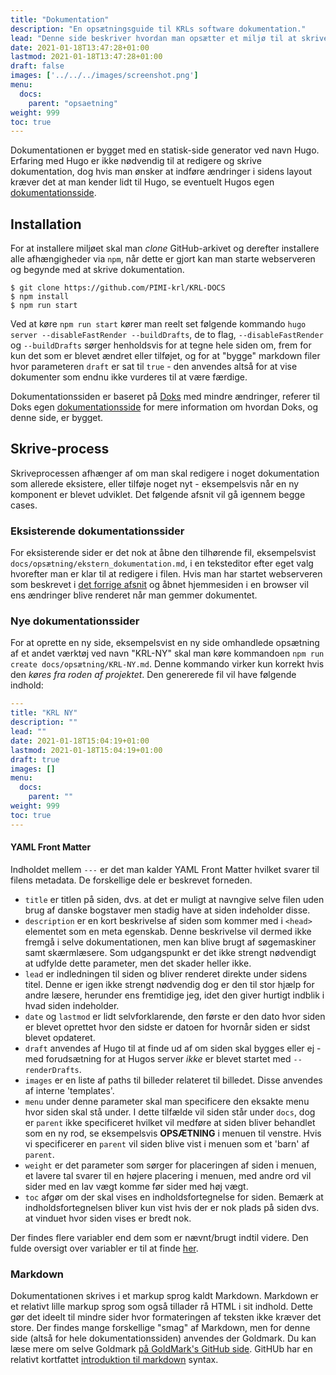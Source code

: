 ```yaml
---
title: "Dokumentation"
description: "En opsætningsguide til KRLs software dokumentation."
lead: "Denne side beskriver hvordan man opsætter et miljø til at skrive ekstern dokumentation i forbindelse med udvikling af KRLs IT-services."
date: 2021-01-18T13:47:28+01:00
lastmod: 2021-01-18T13:47:28+01:00
draft: false
images: ['../../../images/screenshot.png']
menu:
  docs:
    parent: "opsaetning"
weight: 999
toc: true
---
```


Dokumentationen er bygget med en statisk-side generator ved navn Hugo. Erfaring med Hugo er ikke nødvendig til at redigere og skrive dokumentation, dog hvis man ønsker at indføre ændringer i sidens layout kræver det at man kender lidt til Hugo, se eventuelt Hugos egen [dokumentationsside](https://gohugo.io/documentation/).

## Installation
For at installere miljøet skal man *clone* GitHub-arkivet og derefter installere alle afhængigheder via `npm`, når dette er gjort kan man starte webserveren og begynde med at skrive dokumentation.

```
$ git clone https://github.com/PIMI-krl/KRL-DOCS
$ npm install
$ npm run start
```

Ved at køre `npm run start` kører man reelt set følgende kommando `hugo server --disableFastRender --buildDrafts`, de to flag, `--disableFastRender` og `--buildDrafts` sørger henholdsvis for at tegne hele siden om, frem for kun det som er blevet ændret eller tilføjet, og for at "bygge" markdown filer hvor parameteren `draft` er sat til `true` - den anvendes altså for at vise dokumenter som endnu ikke vurderes til at være færdige.

Dokumentationssiden er baseret på [Doks](https://getdoks.org/) med mindre ændringer, referer til Doks egen [dokumentationsside](https://getdoks.org/docs/prologue/introduction/) for mere information om hvordan Doks, og denne side, er bygget.

## Skrive-process

Skriveprocessen afhænger af om man skal redigere i noget dokumentation som allerede eksistere, eller tilføje noget nyt - eksempelsvis når en ny komponent er blevet udviklet. Det følgende afsnit vil gå igennem begge cases.

### Eksisterende dokumentationssider
For eksisterende sider er det nok at åbne den tilhørende fil, eksempelsvist `docs/opsætning/ekstern_dokumentation.md`, i en teksteditor efter eget valg hvorefter man er klar til at redigere i filen. Hvis man har startet webserveren som beskrevet i [det forrige afsnit](#installation) og åbnet hjemmesiden i en browser vil ens ændringer blive renderet når man gemmer dokumentet.

### Nye dokumentationssider
For at oprette en ny side, eksempelsvist en ny side omhandlede opsætning af et andet værktøj ved navn "KRL-NY" skal man køre kommandoen `npm run create docs/opsætning/KRL-NY.md`. Denne kommando virker kun korrekt hvis den *køres fra roden af projektet*.
Den genererede fil vil have følgende indhold:

```yaml
---
title: "KRL NY"
description: ""
lead: ""
date: 2021-01-18T15:04:19+01:00
lastmod: 2021-01-18T15:04:19+01:00
draft: true
images: []
menu:
  docs:
    parent: ""
weight: 999
toc: true
---
```

#### YAML Front Matter

Indholdet mellem `---` er det man kalder YAML Front Matter hvilket svarer til filens metadata. De forskellige dele er beskrevet forneden.

- `title` er titlen på siden, dvs. at det er muligt at navngive selve filen uden brug af danske bogstaver men stadig have at siden indeholder disse.
- `description` er en kort beskrivelse af siden som kommer med i `<head>` elementet som en meta egenskab. Denne beskrivelse vil dermed ikke fremgå i selve dokumentationen, men kan blive brugt af søgemaskiner samt skærmlæsere. Som udgangspunkt er det ikke strengt nødvendigt at udfylde dette parameter, men det skader heller ikke.
- `lead` er indledningen til siden og bliver renderet direkte under sidens titel. Denne er igen ikke strengt nødvendig dog er den til stor hjælp for andre læsere, herunder ens fremtidige jeg, idet den giver hurtigt indblik i hvad siden indeholder.
- `date` og `lastmod` er lidt selvforklarende, den første er den dato hvor siden er blevet oprettet hvor den sidste er datoen for hvornår siden er sidst blevet opdateret.
- `draft` anvendes af Hugo til at finde ud af om siden skal bygges eller ej - med forudsætning for at Hugos server *ikke* er blevet startet med `--renderDrafts`.
- `images` er en liste af paths til billeder relateret til billedet. Disse anvendes af interne 'templates'.
- `menu` under denne parameter skal man specificere den eksakte menu hvor siden skal stå under. I dette tilfælde vil siden står under `docs`, dog er `parent` ikke specificeret hvilket vil medføre at siden bliver behandlet som en ny rod, se eksempelsvis **OPSÆTNING** i menuen til venstre. Hvis vi specificerer en `parent` vil siden blive vist i menuen som et 'barn' af `parent`.
- `weight` er det parameter som sørger for placeringen af siden i menuen, et lavere tal svarer til en højere placering i menuen, med andre ord vil sider med en lav vægt komme før sider med høj vægt.
- `toc` afgør om der skal vises en indholdsfortegnelse for siden. Bemærk at indholdsfortegnelsen bliver kun vist hvis der er nok plads på siden dvs. at vinduet hvor siden vises er bredt nok.

Der findes flere variabler end dem som er nævnt/brugt indtil videre. Den fulde oversigt over variabler er til at finde [her](https://gohugo.io/content-management/front-matter/).

### Markdown
Dokumentationen skrives i et markup sprog kaldt Markdown. Markdown er et relativt lille markup sprog som også tillader rå HTML i sit indhold. Dette gør det ideelt til mindre sider hvor formateringen af teksten ikke kræver det store. Der findes mange forskellige "smag" af Markdown, men for denne side (altså for hele dokumentationssiden) anvendes der Goldmark. Du kan læse mere om selve Goldmark [på GoldMark's GitHub side](https://github.com/yuin/goldmark). GitHUb har en relativt kortfattet [introduktion til markdown](https://guides.github.com/features/mastering-markdown/#syntax) syntax.
